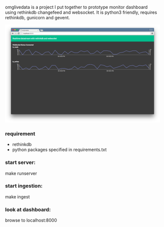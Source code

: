 omglivedata is a project I put together to prototype monitor dashboard using rethinkdb changefeed and websocket.
It is python3 friendly, requires rethinkdb, gunicorn and gevent.

![Screenshot](/screen.png?raw=true "Screenshot")

### requirement
  * rethinkdb
  * python packages specified in requirements.txt

### start server:
make runserver

### start ingestion:
make ingest

### look at dashboard:
browse to localhost:8000
